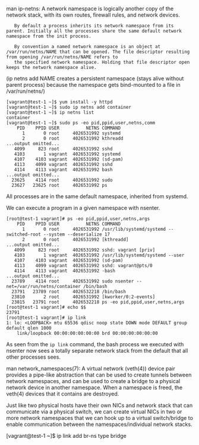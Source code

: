 man ip-netns: 
A network namespace is logically another copy of the network stack, with its own routes, firewall rules, and network devices.

       By default a process inherits its network namespace from its parent. Initially all the processes share the same default network namespace from the init process.

       By convention a named network namespace is an object at /var/run/netns/NAME that can be opened. The file descriptor resulting from opening /var/run/netns/NAME refers to
       the specified network namespace. Holding that file descriptor open keeps the network namespace alive.
       
(ip netns add NAME creates a persistent namespace (stays alive without parent process) because the namespace gets bind-mounted to a file in /var/run/netns/)

```console
[vagrant@test-1 ~]$ yum install -y httpd
[vagrant@test-1 ~]$ sudo ip netns add container
[vagrant@test-1 ~]$ ip netns list
container
[vagrant@test-1 ~]$ sudo ps -eo pid,ppid,user,netns,comm
    PID    PPID USER          NETNS COMMAND
      1       0 root     4026531992 systemd
      2       0 root     4026531992 kthreadd
...output omitted...
   4099     823 root     4026531992 sshd
   4103       1 vagrant  4026531992 systemd
   4107    4103 vagrant  4026531992 (sd-pam)
   4113    4099 vagrant  4026531992 sshd
   4114    4113 vagrant  4026531992 bash
...output omitted...
  23625    4114 root     4026531992 sudo
  23627   23625 root     4026531992 ps
```

All processes are in the same default namespace, inherited from systemd. 

We can execute a program in a given namespace with nsenter.

```console
[root@test-1 vagrant]# ps -eo pid,ppid,user,netns,args
    PID    PPID USER          NETNS COMMAND
      1       0 root     4026531992 /usr/lib/systemd/systemd --switched-root --system --deserialize 17
      2       0 root     4026531992 [kthreadd]
...output omitted...
   4099     823 root     4026531992 sshd: vagrant [priv]
   4103       1 vagrant  4026531992 /usr/lib/systemd/systemd --user
   4107    4103 vagrant  4026531992 (sd-pam)
   4113    4099 vagrant  4026531992 sshd: vagrant@pts/0
   4114    4113 vagrant  4026531992 -bash
...output omitted...
  23789    4114 root     4026531992 sudo nsenter --net=/var/run/netns/container /bin/bash
  23791   23789 root     4026532218 /bin/bash
  23810       2 root     4026531992 [kworker/0:2-events]
  23815   23791 root     4026532218 ps -eo pid,ppid,user,netns,args
[root@test-1 vagrant]# echo $$
23791
[root@test-1 vagrant]# ip link
1: lo: <LOOPBACK> mtu 65536 qdisc noop state DOWN mode DEFAULT group default qlen 1000
    link/loopback 00:00:00:00:00:00 brd 00:00:00:00:00:00
```

As seen from the `ip link` command, the bash process we executed with nsenter now sees a totally separate network stack from the default that all other processes sees. 

man network_namespaces(7):
A virtual network (veth(4)) device pair provides a pipe-like
       abstraction that can be used to create tunnels between network
       namespaces, and can be used to create a bridge to a physical
       network device in another namespace.  When a namespace is freed,
       the veth(4) devices that it contains are destroyed.
      
      
Just like two physical hosts have their own NICs and network stack that can communicate via a physical switch, we can create virtual NICs in two or more network namespaces that we can hook up to a virtual switch/bridge to enable communication between the namespaces/individual network stacks.

[vagrant@test-1 ~]$ ip link add br-ns type bridge
